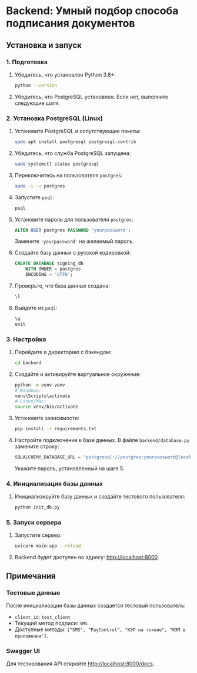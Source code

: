 # Backend: Умный подбор способа подписания документов

## Установка и запуск

### 1. Подготовка
1. Убедитесь, что установлен Python 3.8+:
   ```bash
   python --version
   ```
2. Убедитесь, что PostgreSQL установлен. Если нет, выполните следующие шаги.

### 2. Установка PostgreSQL (Linux)
1. Установите PostgreSQL и сопутствующие пакеты:
   ```bash
   sudo apt install postgresql postgresql-contrib
   ```

2. Убедитесь, что служба PostgreSQL запущена:
   ```bash
   sudo systemctl status postgresql
   ```

3. Переключитесь на пользователя `postgres`:
   ```bash
   sudo -i -u postgres
   ```

4. Запустите `psql`:
   ```bash
   psql
   ```

5. Установите пароль для пользователя `postgres`:
   ```sql
   ALTER USER postgres PASSWORD 'yourpassword';
   ```
   Замените `'yourpassword'` на желаемый пароль.

6. Создайте базу данных с русской кодировкой:
   ```sql
   CREATE DATABASE signing_db
       WITH OWNER = postgres
       ENCODING = 'UTF8';
   ```

7. Проверьте, что база данных создана:
   ```sql
   \l
   ```

8. Выйдите из `psql`:
   ```sql
   \q
   exit
   ```

### 3. Настройка
1. Перейдите в директорию с бэкендом:
   ```bash
   cd backend
   ```
2. Создайте и активируйте виртуальное окружение:
   ```bash
   python -m venv venv
   # Windows:
   venv\Scripts\activate
   # Linux/Mac:
   source venv/bin/activate
   ```
3. Установите зависимости:
   ```bash
   pip install -r requirements.txt
   ```

4. Настройте подключение к базе данных. В файле `backend/database.py` замените строку:
   ```python
   SQLALCHEMY_DATABASE_URL = "postgresql://postgres:yourpassword@localhost/signing_db"
   ```
   Укажите пароль, установленный на шаге 5.

### 4. Инициализация базы данных
1. Инициализируйте базу данных и создайте тестового пользователя:
   ```bash
   python init_db.py
   ```

### 5. Запуск сервера
1. Запустите сервер:
   ```bash
   uvicorn main:app --reload
   ```
2. Backend будет доступен по адресу: [http://localhost:8000](http://localhost:8000).

## Примечания

### Тестовые данные
После инициализации базы данных создается тестовый пользователь:
- `client_id`: `test_client`
- Текущий метод подписи: `SMS`
- Доступные методы: `["SMS", "PayControl", "КЭП на токене", "КЭП в приложении"]`.

### Swagger UI
Для тестирования API откройте [http://localhost:8000/docs](http://localhost:8000/docs).
```
